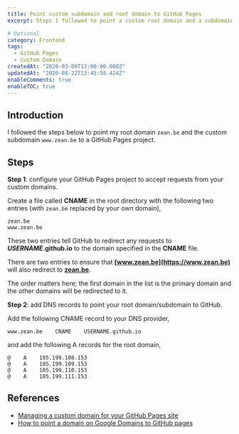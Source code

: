 ```yaml
---
title: Point custom subdomain and root domain to GitHub Pages
excerpt: Steps I followed to point a custom root domain and a subdomain to GitHub Pages

# Optional
category: Frontend
tags: 
  - GitHub Pages
  - Custom Domain
createdAt: "2020-03-09T13:00:00.000Z"
updatedAt: "2020-08-22T13:45:58.424Z"
enableComments: true
enableTOC: true
---
```


## Introduction

I followed the steps below to point my root domain `zean.be` and the custom subdomain `www.zean.be` to a GitHub Pages project.

## Steps

**Step 1**: configure your GitHub Pages project to accept requests from your custom domains.

Create a file called **CNAME** in the root directory with the following two entries (with `zean.be` replaced by your own domain),

```json{1-2}[CNAME]
zean.be
www.zean.be
```

These two entries tell GitHub to redirect any requests to **_USERNAME_.github.io** to the domain specified in the **CNAME** file.

There are two entries to ensure that **[www.zean.be](https://www.zean.be)** will also redirect to **[zean.be](https://zean.be)**.

<b-alert variant="info" show>
  The order matters here; the first domain in the list is the primary domain and the other domains will be redirected to it.
</b-alert>

**Step 2**: add DNS records to point your root domain/subdomain to GitHub.

Add the following CNAME record to your DNS provider,

```CNAME
www.zean.be    CNAME    USERNAME.github.io
```

and add the following A records for the root domain,

```CNAME
@    A    185.199.108.153
@    A    185.199.109.153
@    A    185.199.110.153
@    A    185.199.111.153
```

## References

- [Managing a custom domain for your GitHub Pages site](https://help.github.com/en/github/working-with-github-pages/managing-a-custom-domain-for-your-github-pages-site#about-custom-domain-configuration)
- [How to point a domain on Google Domains to GitHub pages](http://www.curtismlarson.com/blog/2015/04/12/github-pages-google-domains/)
